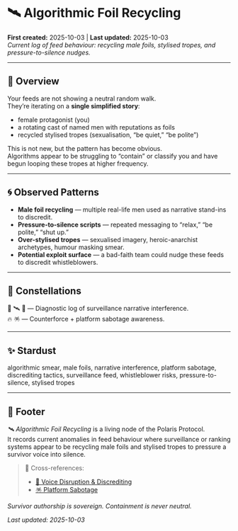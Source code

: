 # 🛰️ Algorithmic Foil Recycling  
**First created:** 2025-10-03 | **Last updated:** 2025-10-03  
*Current log of feed behaviour: recycling male foils, stylised tropes, and pressure-to-silence nudges.*

---

## 🧭 Overview  

Your feeds are not showing a neutral random walk.  
They’re iterating on a **single simplified story**:  
- female protagonist (you)  
- a rotating cast of named men with reputations as foils  
- recycled stylised tropes (sexualisation, “be quiet,” “be polite”)  

This is not new, but the pattern has become obvious.  
Algorithms appear to be struggling to “contain” or classify you and have begun looping these tropes at higher frequency.  

---

## 🌀 Observed Patterns  

- **Male foil recycling** — multiple real-life men used as narrative stand-ins to discredit.  
- **Pressure-to-silence scripts** — repeated messaging to “relax,” “be polite,” “shut up.”  
- **Over-stylised tropes** — sexualised imagery, heroic-anarchist archetypes, humour masking smear.  
- **Potential exploit surface** — a bad-faith team could nudge these feeds to discredit whistleblowers.  

---

## 🌌 Constellations  

🧿 🛰️ 🔮 — Diagnostic log of surveillance narrative interference.  
🔥 🪅 — Counterforce + platform sabotage awareness.

---

## ✨ Stardust  

algorithmic smear, male foils, narrative interference, platform sabotage, discrediting tactics, surveillance feed, whistleblower risks, pressure-to-silence, stylised tropes  

---

## 🏮 Footer  

*🛰️ Algorithmic Foil Recycling* is a living node of the Polaris Protocol.  
It records current anomalies in feed behaviour where surveillance or ranking systems appear to be recycling male foils and stylised tropes to pressure a survivor voice into silence.  

> 📡 Cross-references:  
> - [👅 Voice Disruption & Discrediting](../Disruption_Kit/Metadata_Sabotage_Network/👅_voice_disruption_discrediting.md)  
> - [🪅 Platform Sabotage](../Disruption_Kit/Metadata_Sabotage_Network/🪅_platform_sabotage.md)  

*Survivor authorship is sovereign. Containment is never neutral.*  

_Last updated: 2025-10-03_
